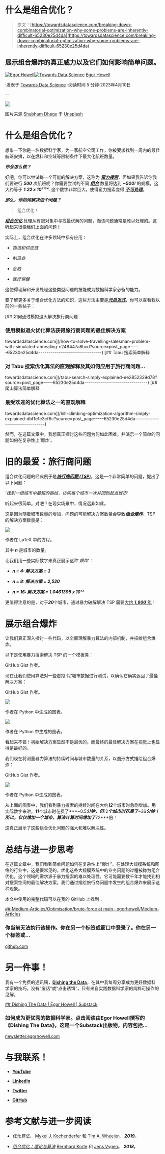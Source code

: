 # 什么是组合优化？

> 原文：[https://towardsdatascience.com/breaking-down-combinatorial-optimization-why-some-problems-are-inherently-difficult-65230e25d4da](https://towardsdatascience.com/breaking-down-combinatorial-optimization-why-some-problems-are-inherently-difficult-65230e25d4da)

## 展示组合爆炸的真正威力以及它们如何影响简单问题。

[](https://medium.com/@egorhowell?source=post_page-----65230e25d4da--------------------------------)[![Egor Howell](../Images/1f796e828f1625440467d01dcc3e40cd.png)](https://medium.com/@egorhowell?source=post_page-----65230e25d4da--------------------------------)[](https://towardsdatascience.com/?source=post_page-----65230e25d4da--------------------------------)[![Towards Data Science](../Images/a6ff2676ffcc0c7aad8aaf1d79379785.png)](https://towardsdatascience.com/?source=post_page-----65230e25d4da--------------------------------) [Egor Howell](https://medium.com/@egorhowell?source=post_page-----65230e25d4da--------------------------------)

·发表于 [Towards Data Science](https://towardsdatascience.com/?source=post_page-----65230e25d4da--------------------------------) ·阅读时间 5 分钟·2023年4月10日

--

![](../Images/e25a11d4888e8f7a8808ec5eff99b3b2.png)

图片来源 [Shubham Dhage](https://unsplash.com/@theshubhamdhage?utm_source=medium&utm_medium=referral) 于 [Unsplash](https://unsplash.com/?utm_source=medium&utm_medium=referral)

# 什么是组合优化？

想象一下你是一名数据科学家，为一家航空公司工作，你被要求找到一周内的最佳航班安排，以在燃料和空域等限制条件下最大化航班数量。

***你会怎么做？***

好吧，你可以尝试每一个可能的解决方案，这称为 [***蛮力搜索***](https://en.wikipedia.org/wiki/Brute-force_search)，但如果我告诉你我们要进行 ***500*** 次航班呢？你需要尝试的不同 [***组合***](https://medium.com/towards-data-science/a-primer-on-combinations-and-permutations-d654aacea292) 数量将达到 ***~500!*** 的规模，这大约等于 ***1.22 x 10¹¹³⁴.*** 这个数字非常巨大，使得蛮力搜索变得 [***不可处理***](https://www.umsl.edu/~siegelj/information_theory/classassignments/Lombardo/04_intractableproblems.html)。

***那么，你如何解决这个问题？***

> 组合优化！

[***组合优化***](https://en.wikipedia.org/wiki/Combinatorial_optimization) 处理从有限对象中寻找最优解的问题，而该问题通常是难以处理的。这听起来很像我们上面的问题！

实际上，组合优化在许多领域中都有应用：

+   *物流和供应链*

+   *制造业*

+   *金融*

+   *医疗保健*

这使得理解和开发处理这些类型问题的技能成为数据科学家必备的能力。

要了解更多关于组合优化方法的知识，这些方法主要是[***元启发式***](https://en.wikipedia.org/wiki/Metaheuristic)，你可以查看我以前的一些帖子：

[](/how-to-solve-travelling-salesman-problem-with-simulated-annealing-c248447a8bcd?source=post_page-----65230e25d4da--------------------------------) [## 如何通过模拟退火解决旅行商问题

### 使用模拟退火优化算法获得旅行商问题的最佳解决方案

towardsdatascience.com](/how-to-solve-travelling-salesman-problem-with-simulated-annealing-c248447a8bcd?source=post_page-----65230e25d4da--------------------------------) [](/tabu-search-simply-explained-ee2852339d78?source=post_page-----65230e25d4da--------------------------------) [## Tabu 搜索简单解释

### 对 Tabu 搜索优化算法的直观解释及其如何应用于旅行商问题…

towardsdatascience.com](/tabu-search-simply-explained-ee2852339d78?source=post_page-----65230e25d4da--------------------------------) [](/hill-climbing-optimization-algorithm-simply-explained-dbf1e1e3cf6c?source=post_page-----65230e25d4da--------------------------------) [## 爬山算法简单解释

### 最受欢迎的优化算法之一的直观解释

towardsdatascience.com](/hill-climbing-optimization-algorithm-simply-explained-dbf1e1e3cf6c?source=post_page-----65230e25d4da--------------------------------)

然而，在这篇文章中，我想真正探讨这些问题为何如此困难，并演示一个简单的问题如何在复杂性上‘爆炸’。

# 旧的最爱：旅行商问题

组合优化问题的经典例子是[***旅行商问题 (TSP)***](https://en.wikipedia.org/wiki/Travelling_salesman_problem)。这是一个非常简单的问题，提出了以下问题：

*‘找到一组城市中最短的路线，访问每个城市一次并回到起点城市’*

听起来很简单，对吧？在现实场景中，情况远非如此。

这是因为随着城市数量的增加，问题的可能解决方案数量会导致[***组合爆炸***](https://en.wikipedia.org/wiki/Combinatorial_explosion)。TSP 的解决方案数量是：

![](../Images/6b1137add2feee97910f5e7d9812cf4b.png)

作者在 LaTeX 中的方程。

其中 ***n*** 是城市的数量。

让我们用一些实际数字来真正展示这种‘*爆炸*’：

+   ***n = 4: 解决方案 = 3***

+   ***n = 8: 解决方案 = 2,520***

+   ***n = 16: 解决方案 = 1.0461395 x 10¹³***

更值得注意的是，对于***20***个城市，通过暴力破解解决 TSP 需要[大约 ***1,900*** 年](https://www.sciencedirect.com/topics/earth-and-planetary-sciences/traveling-salesman-problem)！

# 展示组合爆炸

让我们真正深入探讨一些代码，以全面理解暴力算法的内部机制，并描绘组合爆炸。

以下是使用暴力搜索解决 TSP 的一个模板类：

GitHub Gist 作者。

现在让我们使用算法对一些虚拟‘假’城市数据进行测试，以确认它确实返回了最佳解决方案：

GitHub Gist 作者。

![](../Images/895e587726b7b0f9eb489c2be8827d9f.png)

作者在 Python 中生成的图表。

![](../Images/cb94aad684be9bd2e61e29c611352a16.png)

作者在 Python 中生成的图表。

看起来不错！初始解决方案显然不是最优的，而最终的最佳解决方案在视觉上也显得是最好的。

我们现在将测量暴力算法的持续时间与城市数量的关系，以图形方式描绘组合爆炸：

GitHub Gist 作者。

![](../Images/9d480df89d869cfce59133cea59ee295.png)

作者在 Python 中生成的图表。

从上面的图表中，我们看到暴力搜索的持续时间在大约***12***个城市时急剧增加。用实际数字来讲，***11***个城市时花费了***~0.5***分钟，但***12***个城市时花费了***~36***分钟！所以，仅仅增加一个城市，算法计算时间增加了***72***倍！

这真正展示了这些组合优化问题的强大和难以解决性。

# 总结与进一步思考

在这篇文章中，我们看到简单问题如何在复杂性上“爆炸”。在处理大规模系统和网络的行业中，这是很常见的。优化这些大规模系统中的业务问题的过程被称为组合优化。这个领域的需求源于暴力搜索的难以处理性，它可能需要数千年才能找到相对搜索空间的最佳解决方案。我们通过描绘旅行商问题中发生的组合爆炸来展示这种现象。

本文中使用的完整代码可以在我的 GitHub 上找到：

[## Medium-Articles/Optimisation/brute-force at main · egorhowell/Medium-Articles](https://github.com/egorhowell/Medium-Articles/tree/main/Optimisation/brute-force?source=post_page-----65230e25d4da--------------------------------)

### 你当前无法执行该操作。你在另一个标签或窗口中登录了。你在另一个标签或…

[github.com](https://github.com/egorhowell/Medium-Articles/tree/main/Optimisation/brute-force?source=post_page-----65230e25d4da--------------------------------)

# 另一件事！

我有一个免费的通讯稿，[**Dishing the Data**](https://dishingthedata.substack.com/)，在其中我每周分享成为更好数据科学家的技巧。没有“废话”或“点击诱饵”，只有来自实践数据科学家的纯粹可操作的见解。

[## Dishing The Data | Egor Howell | Substack](https://newsletter.egorhowell.com/?source=post_page-----65230e25d4da--------------------------------)

### 如何成为更优秀的数据科学家。点击阅读由Egor Howell撰写的《Dishing The Data》，这是一个Substack出版物，内容包括…

[newsletter.egorhowell.com](https://newsletter.egorhowell.com/?source=post_page-----65230e25d4da--------------------------------)

# 与我联系！

+   [**YouTube**](https://www.youtube.com/@egorhowell)

+   [**LinkedIn**](https://www.linkedin.com/in/egor-howell-092a721b3/)

+   [**Twitter**](https://twitter.com/EgorHowell)

+   [**GitHub**](https://github.com/egorhowell)

# 参考文献与进一步阅读

+   [*优化算法*](https://mitpress.mit.edu/9780262039420/algorithms-for-optimization/)。 [Mykel J. Kochenderfer](https://mitpress.mit.edu/author/mykel-j-kochenderfer-18773) 和 [Tim A. Wheeler](https://mitpress.mit.edu/author/tim-a-wheeler-28144)。 ***2019***。

+   [*组合优化：理论与算法*](https://link.springer.com/book/10.1007/978-3-662-56039-6) [Bernhard Korte](https://www.amazon.co.uk/s/ref=dp_byline_sr_book_1?ie=UTF8&field-author=Bernhard+Korte&text=Bernhard+Korte&sort=relevancerank&search-alias=books-uk) 和 [Jens Vygen](https://www.amazon.co.uk/Jens-Vygen/e/B00DQ1CB98/ref=dp_byline_cont_book_2)。 ***2018***。
